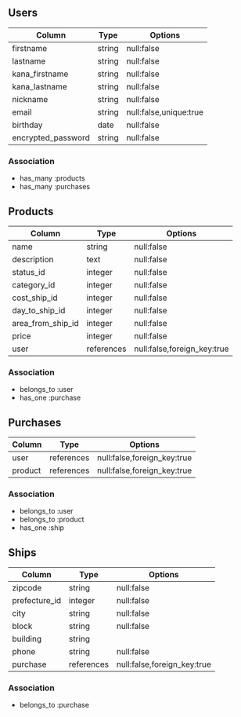 ## Users
| Column      | Type   | Options|
| ----------  | ------ | -----------                |
| firstname   | string | null:false                 |
| lastname    | string | null:false                 |
| kana_firstname        | string | null:false                 |
| kana_lastname        | string | null:false                 |
| nickname    | string | null:false                 |
| email       | string | null:false,unique:true     |
| birthday    | date | null:false                 |
| encrypted_password | string | null:false                 |

### Association
- has_many :products
- has_many :purchases

## Products
|Column|Type|Options|
| ------ | ------ | ----------- |
|name|string|null:false|
|description|text|null:false|
|status_id|integer|null:false|
|category_id|integer|null:false|
|cost_ship_id|integer|null:false|
|day_to_ship_id|integer|null:false|
|area_from_ship_id|integer|null:false|
|price|integer|null:false|
|user|references|null:false,foreign_key:true|

### Association
- belongs_to :user
- has_one :purchase

## Purchases
|Column|Type|Options|
| ------ | ------ | ----------- |
|user|references|null:false,foreign_key:true|
|product|references|null:false,foreign_key:true|

### Association
- belongs_to :user
- belongs_to :product
- has_one :ship

## Ships
|Column|Type|Options|
| ------ | ------ | ----------- |
|zipcode|string|null:false|
|prefecture_id|integer|null:false|
|city|string|null:false|
|block|string|null:false|
|building|string||
|phone|string|null:false|
|purchase|references|null:false,foreign_key:true|

### Association
- belongs_to :purchase